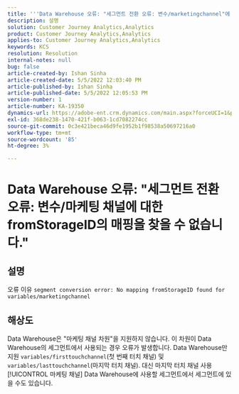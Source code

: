 ```yaml
---
title: '''Data Warehouse 오류: "세그먼트 전환 오류: 변수/marketingchannel"에 대한 StorageID의 매핑을 찾을 수 없습니다.'
description: 설명
solution: Customer Journey Analytics,Analytics
product: Customer Journey Analytics,Analytics
applies-to: Customer Journey Analytics,Analytics
keywords: KCS
resolution: Resolution
internal-notes: null
bug: false
article-created-by: Ishan Sinha
article-created-date: 5/5/2022 12:03:40 PM
article-published-by: Ishan Sinha
article-published-date: 5/5/2022 12:05:53 PM
version-number: 1
article-number: KA-19350
dynamics-url: https://adobe-ent.crm.dynamics.com/main.aspx?forceUCI=1&pagetype=entityrecord&etn=knowledgearticle&id=6b3d8862-6bcc-ec11-a7b5-6045bd00db25
exl-id: 368de238-1470-421f-b063-1cd7082274cc
source-git-commit: 0c3e421beca46d9fe1952b1f98538a50697216a0
workflow-type: tm+mt
source-wordcount: '85'
ht-degree: 3%

---
```


# Data Warehouse 오류: &quot;세그먼트 전환 오류: 변수/마케팅 채널에 대한 fromStorageID의 매핑을 찾을 수 없습니다.&quot;

## 설명

오류 이유 `segment conversion error: No mapping fromStorageID found for variables/marketingchannel`

## 해상도


Data Warehouse은 &quot;마케팅 채널 차원&quot;을 지원하지 않습니다. 이 차원이 Data Warehouse의 세그먼트에서 사용되는 경우 오류가 발생합니다. Data Warehouse만 지원 `variables/firsttouchchannel`(첫 번째 터치 채널) 및 `variables/lasttouchchannel`(마지막 터치 채널). 대신 마지막 터치 채널 사용 [!UICONTROL 마케팅 채널] Data Warehouse에 사용할 세그먼트에서 세그먼트에 있을 수도 있습니다.

